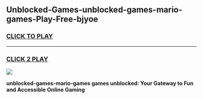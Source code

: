 
## Unblocked-Games-unblocked-games-mario-games-Play-Free-bjyoe
<h3>
<a href="https://premium76.site?title=unblocked-games-mario-games&ref=18A1">CLICK TO PLAY</a></h3>
<hr>

<h3>
<a href="https://premium76.site?title=unblocked-games-mario-games&ref=18A1">CLICK 2 PLAY</a>
  
</h3>

<a href="https://premium76.site?title=unblocked-games-mario-games&ref=18A1"><img src="https://clearcache.store/games.png"></a>


**unblocked-games-mario-games games unblocked: Your Gateway to Fun and Accessible Online Gaming**
